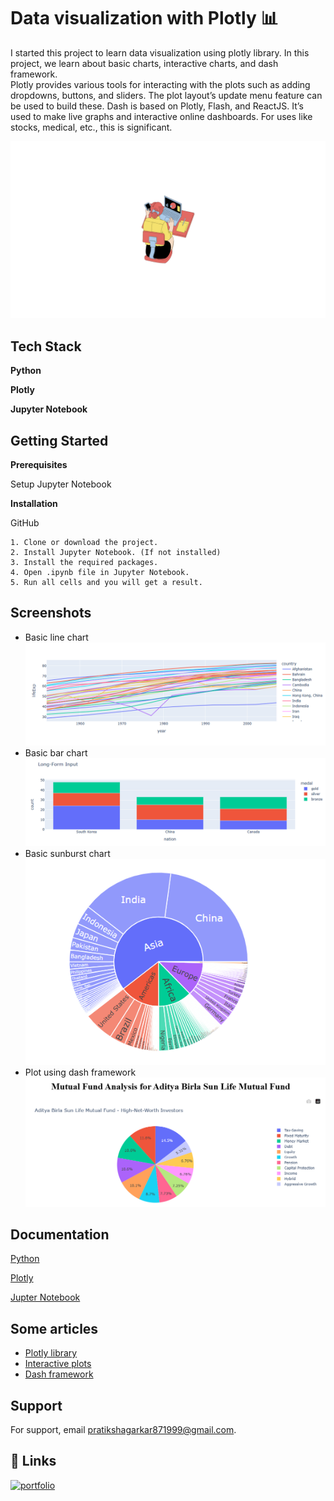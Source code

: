 
# Data visualization with Plotly 📊

I started this project to learn data visualization using plotly library. In this project, we learn about basic charts, interactive charts, and dash framework.  
Plotly provides various tools for interacting with the plots such as adding dropdowns, buttons, and sliders. The plot layout’s update menu feature can be used to build these. 
Dash is based on Plotly, Flash, and ReactJS. It’s used to make live graphs and interactive online dashboards. For uses like stocks, medical, etc., this is significant.

![Alt Text](https://github.com/Pratiksha8799/Basic_Charts_Plotly/blob/main/images/Visualization.png)




## Tech Stack

**Python** 

**Plotly** 

**Jupyter Notebook**


## Getting Started

**Prerequisites**

Setup Jupyter Notebook

**Installation**

GitHub

    1. Clone or download the project.
    2. Install Jupyter Notebook. (If not installed)
    3. Install the required packages.
    4. Open .ipynb file in Jupyter Notebook.
    5. Run all cells and you will get a result.







## Screenshots
* Basic line chart
![App Screenshot](https://github.com/Pratiksha8799/Basic_Charts_Plotly/blob/main/images/Basic_Line.PNG)
* Basic bar chart
![App Screenshot](https://github.com/Pratiksha8799/Basic_Charts_Plotly/blob/main/images/basic_bar.PNG)
* Basic sunburst chart
![App Screenshot](https://github.com/Pratiksha8799/Basic_Charts_Plotly/blob/main/images/basic_sunbrust.PNG)
* Plot using dash framework
![App Screenshot](https://github.com/Pratiksha8799/Basic_Charts_Plotly/blob/main/images/dash1.PNG)


## Documentation
[Python](https://www.python.org/)

[Plotly](https://plotly.com/python/)

[Jupter Notebook](https://jupyter-notebook.readthedocs.io/en/latest/)


## Some articles

 - [Plotly library](https://medium.com/@pratiksha.garkar/exploring-the-benefits-of-data-visualization-with-plotly-library-5472467c7e59)
 - [Interactive plots](https://medium.com/@pratiksha.garkar/interacting-with-the-plots-using-plotly-a-comprehensive-tutorial-01c50309c33d)
 - [Dash framework](https://medium.com/@pratiksha.garkar/what-is-the-most-powerful-feature-of-plotly-the-dash-framework-8a2b0d41b8b2)


## Support

For support, email pratikshagarkar871999@gmail.com.


## 🔗 Links
[![portfolio](https://img.shields.io/badge/my_portfolio-000?style=for-the-badge&logo=ko-fi&logoColor=white)](https://medium.com/@pratiksha.garkar)



